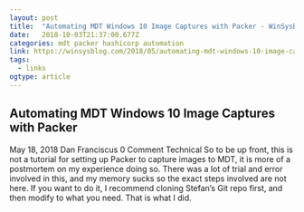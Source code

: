 ```yaml
---
layout: post 
title:  "Automating MDT Windows 10 Image Captures with Packer - WinSysBlog" 
date:   2018-10-03T21:37:00.677Z 
categories: mdt packer hashicorp automation
link: https://winsysblog.com/2018/05/automating-mdt-windows-10-image-captures-with-packer.html?utm_source=ReviveOldPost&utm_medium=social&utm_campaign=ReviveOldPost 
tags:
  - links
ogtype: article 
---
```


## Automating MDT Windows 10 Image Captures with Packer
May 18, 2018 Dan Franciscus 0 Comment Technical
So to be up front, this is not a tutorial for setting up Packer to capture images to MDT, it is more of a postmortem on my experience doing so. There was a lot of trial and error involved in this, and my memory sucks so the exact steps involved are not here. If you want to do it, I recommend cloning Stefan’s Git repo first, and then modify to what you need. That is what I did.